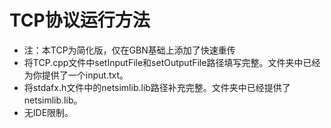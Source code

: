 # TCP协议运行方法

- 注：本TCP为简化版，仅在GBN基础上添加了快速重传
- 将TCP.cpp文件中setInputFile和setOutputFile路径填写完整。文件夹中已经为你提供了一个input.txt。
- 将stdafx.h文件中的netsimlib.lib路径补充完整。文件夹中已经提供了netsimlib.lib。
- 无IDE限制。


